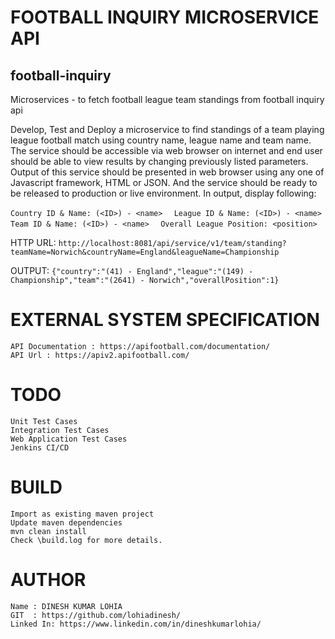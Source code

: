 # FOOTBALL INQUIRY MICROSERVICE API
## football-inquiry
Microservices - to fetch football league team standings from football inquiry api


Develop, Test and Deploy a microservice to find standings of a team playing league football match using country name, league name and team name. The
service should be accessible via web browser on internet and end user should be able to view results by changing previously listed parameters. Output of
this service should be presented in web browser using any one of Javascript framework, HTML or JSON. And the service should be ready to be released
to production or live environment. In output, display following:   

`Country ID & Name: (<ID>) - <name>  ` 
`League ID & Name: (<ID>) - <name> ` 
`Team ID & Name: (<ID>) - <name>  `
`Overall League Position: <position>  `

HTTP URL: `http://localhost:8081/api/service/v1/team/standing?teamName=Norwich&countryName=England&leagueName=Championship`

OUTPUT:
	`{"country":"(41) - England","league":"(149) - Championship","team":"(2641) - Norwich","overallPosition":1}`


# EXTERNAL SYSTEM SPECIFICATION
	API Documentation : https://apifootball.com/documentation/
	API Url : https://apiv2.apifootball.com/

# TODO
	Unit Test Cases
	Integration Test Cases
	Web Application Test Cases
	Jenkins CI/CD

# BUILD
	Import as existing maven project
	Update maven dependencies 
	mvn clean install 
	Check \build.log for more details.
	
# AUTHOR
	Name : DINESH KUMAR LOHIA
	GIT  : https://github.com/lohiadinesh/
	Linked In: https://www.linkedin.com/in/dineshkumarlohia/ 
